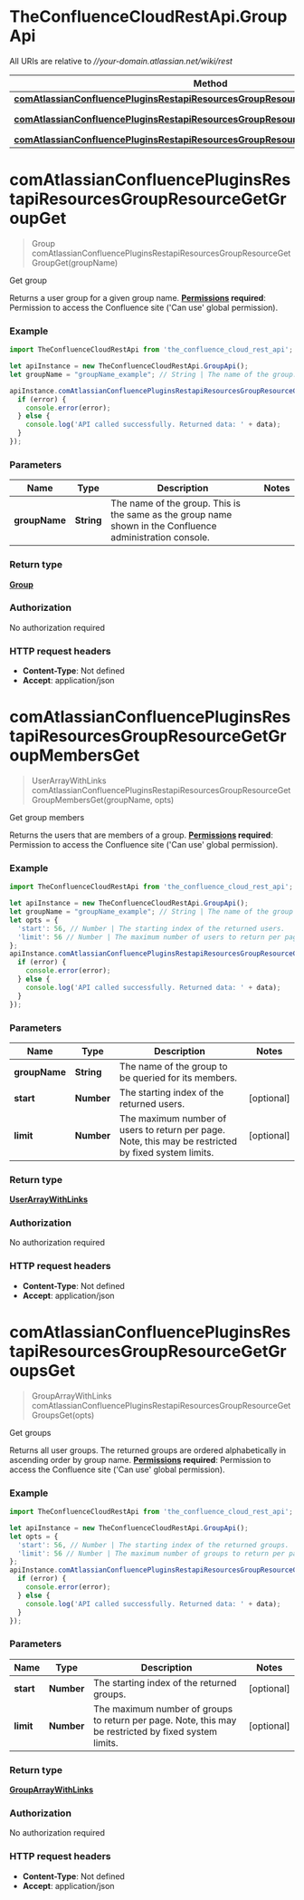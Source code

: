 # TheConfluenceCloudRestApi.GroupApi

All URIs are relative to *//your-domain.atlassian.net/wiki/rest*

Method | HTTP request | Description
------------- | ------------- | -------------
[**comAtlassianConfluencePluginsRestapiResourcesGroupResourceGetGroupGet**](GroupApi.md#comAtlassianConfluencePluginsRestapiResourcesGroupResourceGetGroupGet) | **GET** /api/group/{groupName} | Get group
[**comAtlassianConfluencePluginsRestapiResourcesGroupResourceGetGroupMembersGet**](GroupApi.md#comAtlassianConfluencePluginsRestapiResourcesGroupResourceGetGroupMembersGet) | **GET** /api/group/{groupName}/member | Get group members
[**comAtlassianConfluencePluginsRestapiResourcesGroupResourceGetGroupsGet**](GroupApi.md#comAtlassianConfluencePluginsRestapiResourcesGroupResourceGetGroupsGet) | **GET** /api/group | Get groups

<a name="comAtlassianConfluencePluginsRestapiResourcesGroupResourceGetGroupGet"></a>
# **comAtlassianConfluencePluginsRestapiResourcesGroupResourceGetGroupGet**
> Group comAtlassianConfluencePluginsRestapiResourcesGroupResourceGetGroupGet(groupName)

Get group

Returns a user group for a given group name.  **[Permissions](https://confluence.atlassian.com/x/_AozKw) required**: Permission to access the Confluence site (&#x27;Can use&#x27; global permission).

### Example
```javascript
import TheConfluenceCloudRestApi from 'the_confluence_cloud_rest_api';

let apiInstance = new TheConfluenceCloudRestApi.GroupApi();
let groupName = "groupName_example"; // String | The name of the group. This is the same as the group name shown in the Confluence administration console.

apiInstance.comAtlassianConfluencePluginsRestapiResourcesGroupResourceGetGroupGet(groupName, (error, data, response) => {
  if (error) {
    console.error(error);
  } else {
    console.log('API called successfully. Returned data: ' + data);
  }
});
```

### Parameters

Name | Type | Description  | Notes
------------- | ------------- | ------------- | -------------
 **groupName** | **String**| The name of the group. This is the same as the group name shown in the Confluence administration console. | 

### Return type

[**Group**](Group.md)

### Authorization

No authorization required

### HTTP request headers

 - **Content-Type**: Not defined
 - **Accept**: application/json

<a name="comAtlassianConfluencePluginsRestapiResourcesGroupResourceGetGroupMembersGet"></a>
# **comAtlassianConfluencePluginsRestapiResourcesGroupResourceGetGroupMembersGet**
> UserArrayWithLinks comAtlassianConfluencePluginsRestapiResourcesGroupResourceGetGroupMembersGet(groupName, opts)

Get group members

Returns the users that are members of a group.  **[Permissions](https://confluence.atlassian.com/x/_AozKw) required**: Permission to access the Confluence site (&#x27;Can use&#x27; global permission).

### Example
```javascript
import TheConfluenceCloudRestApi from 'the_confluence_cloud_rest_api';

let apiInstance = new TheConfluenceCloudRestApi.GroupApi();
let groupName = "groupName_example"; // String | The name of the group to be queried for its members.
let opts = { 
  'start': 56, // Number | The starting index of the returned users.
  'limit': 56 // Number | The maximum number of users to return per page. Note, this may be restricted by fixed system limits.
};
apiInstance.comAtlassianConfluencePluginsRestapiResourcesGroupResourceGetGroupMembersGet(groupName, opts, (error, data, response) => {
  if (error) {
    console.error(error);
  } else {
    console.log('API called successfully. Returned data: ' + data);
  }
});
```

### Parameters

Name | Type | Description  | Notes
------------- | ------------- | ------------- | -------------
 **groupName** | **String**| The name of the group to be queried for its members. | 
 **start** | **Number**| The starting index of the returned users. | [optional] 
 **limit** | **Number**| The maximum number of users to return per page. Note, this may be restricted by fixed system limits. | [optional] 

### Return type

[**UserArrayWithLinks**](UserArrayWithLinks.md)

### Authorization

No authorization required

### HTTP request headers

 - **Content-Type**: Not defined
 - **Accept**: application/json

<a name="comAtlassianConfluencePluginsRestapiResourcesGroupResourceGetGroupsGet"></a>
# **comAtlassianConfluencePluginsRestapiResourcesGroupResourceGetGroupsGet**
> GroupArrayWithLinks comAtlassianConfluencePluginsRestapiResourcesGroupResourceGetGroupsGet(opts)

Get groups

Returns all user groups. The returned groups are ordered alphabetically in ascending order by group name.  **[Permissions](https://confluence.atlassian.com/x/_AozKw) required**: Permission to access the Confluence site (&#x27;Can use&#x27; global permission).

### Example
```javascript
import TheConfluenceCloudRestApi from 'the_confluence_cloud_rest_api';

let apiInstance = new TheConfluenceCloudRestApi.GroupApi();
let opts = { 
  'start': 56, // Number | The starting index of the returned groups.
  'limit': 56 // Number | The maximum number of groups to return per page. Note, this may be restricted by fixed system limits.
};
apiInstance.comAtlassianConfluencePluginsRestapiResourcesGroupResourceGetGroupsGet(opts, (error, data, response) => {
  if (error) {
    console.error(error);
  } else {
    console.log('API called successfully. Returned data: ' + data);
  }
});
```

### Parameters

Name | Type | Description  | Notes
------------- | ------------- | ------------- | -------------
 **start** | **Number**| The starting index of the returned groups. | [optional] 
 **limit** | **Number**| The maximum number of groups to return per page. Note, this may be restricted by fixed system limits. | [optional] 

### Return type

[**GroupArrayWithLinks**](GroupArrayWithLinks.md)

### Authorization

No authorization required

### HTTP request headers

 - **Content-Type**: Not defined
 - **Accept**: application/json

